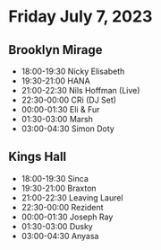 # Friday July 7, 2023

## Brooklyn Mirage

- 18:00-19:30 Nicky Elisabeth
- 19:30-21:00 HANA
- 21:00-22:30 Nils Hoffman (Live)
- 22:30-00:00 CRi (DJ Set)
- 00:00-01:30 Eli & Fur
- 01:30-03:00 Marsh
- 03:00-04:30 Simon Doty

## Kings Hall

- 18:00-19:30 Sinca
- 19:30-21:00 Braxton
- 21:00-22:30 Leaving Laurel
- 22:30-00:00 Rezident
- 00:00-01:30 Joseph Ray
- 01:30-03:00 Dusky
- 03:00-04:30 Anyasa